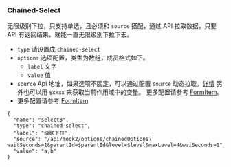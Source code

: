 ### Chained-Select

无限级别下拉，只支持单选，且必须和 `source` 搭配，通过 API 拉取数据，只要 API 有返回结果，就能一直无限级别下拉下去。

-   `type` 请设置成 `chained-select`
-   `options` 选项配置，类型为数组，成员格式如下。
    -   `label` 文字
    -   `value` 值
-   `source` Api 地址，如果选项不固定，可以通过配置 `source` 动态拉取。[详情](/docs/api#select) 另外也可以用 `$xxxx` 来获取当前作用域中的变量。
    更多配置请参考 [FormItem](#FormItem)。
-   更多配置请参考 [FormItem](#FormItem)

```schema:height="300" scope="form-item"
{
  "name": "select3",
  "type": "chained-select",
  "label": "级联下拉",
  "source": "/api/mock2/options/chainedOptions?waitSeconds=1&parentId=$parentId&level=$level&maxLevel=4&waiSeconds=1",
  "value": "a,b"
}
```

